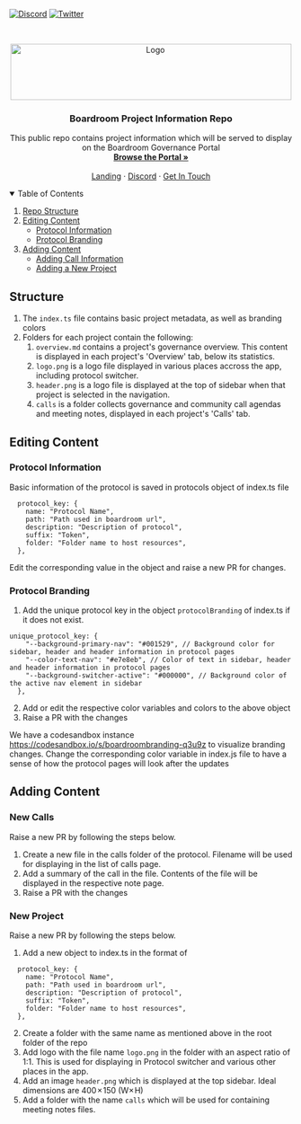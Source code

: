 [![Discord][discord-shield]][discord-url]
[![Twitter][twitter-shield]][twitter-url]


<br />
<p align="center">
  <a href="http://app.boardroom.info/">
    <img src="https://i.ibb.co/tBt9dLq/transparentblacktextsmall.png" alt="Logo" width="500" height="100">
  </a>

  <h3 align="center">Boardroom Project Information Repo</h3>

  <p align="center">
    This public repo contains project information which will be served to display on the Boardroom Governance Portal
    <br />
    <a href="http://app.boardroom.info/"><strong>Browse the Portal »</strong></a>
    <br />
    <br />
    <a href="http://boardroom.info/">Landing</a>
    ·
    <a href="https://discord.com/invite/tgrTFg9">Discord</a>
    ·
    <a href="https://discord.com/invite/tgrTFg9">Get In Touch</a>
  </p>
</p>

<details open="open">
  <summary>Table of Contents</summary>
  <ol>
    <li><a href="#structure">Repo Structure</a></li>
    <li>
      <a href="#adding-content">Editing Content</a>
      <ul>
        <li><a href="#protocol-information">Protocol Information</a></li>
        <li><a href="#protocol-branding">Protocol Branding</a></li>
      </ul>
    </li>
    <li>
      <a href="#adding-content">Adding Content</a>
      <ul>
        <li><a href="#new-calls">Adding Call Information</a></li>
        <li><a href="#new-project">Adding a New Project</a></li>
      </ul>
    </li>
  </ol>
</details>

## **Structure**
1. The `index.ts` file contains basic project metadata, as well as branding colors
2. Folders for each project contain the following:
    1. `overview.md` contains a project's governance overview. This content is displayed in each project's 'Overview' tab, below its statistics.
    2. `logo.png` is a logo file displayed in various places accross the app, including protocol switcher.
    3. `header.png` is a logo file is displayed at the top of sidebar when that project is selected in the navigation.
    4. `calls` is a folder collects governance and community call agendas and meeting notes, displayed in each project's 'Calls' tab.
      
## **Editing Content**
### Protocol Information
Basic information of the protocol is saved in protocols object of index.ts file

```
  protocol_key: {
    name: "Protocol Name",
    path: "Path used in boardroom url",
    description: "Description of protocol",
    suffix: "Token",
    folder: "Folder name to host resources",
  },
```  

Edit the corresponding value in the object and raise a new PR for changes.

### Protocol Branding
 1. Add the unique protocol key in the object `protocolBranding` of index.ts if it does not exist. 
```
unique_protocol_key: {
    "--background-primary-nav": "#001529", // Background color for sidebar, header and header information in protocol pages
    "--color-text-nav": "#e7e8eb", // Color of text in sidebar, header and header information in protocol pages
    "--background-switcher-active": "#000000", // Background color of the active nav element in sidebar 
  },
```
 2. Add or edit the respective color variables and colors to the above object
 3. Raise a PR with the changes

We have a codesandbox instance https://codesandbox.io/s/boardroombranding-q3u9z to visualize branding changes. Change the corresponding color variable in index.js file to have a sense of how the protocol pages will look after the updates

## **Adding Content**

### New Calls
Raise a new PR by following the steps below.

1. Create a new file in the calls folder of the protocol. Filename will be used for displaying in the list of calls page.
2. Add a summary of the call in the file. Contents of the file will be displayed in the respective note page.
3. Raise a PR with the changes

### New Project
Raise a new PR by following the steps below.

1. Add a new object to index.ts in the format of

```
  protocol_key: {
    name: "Protocol Name",
    path: "Path used in boardroom url",
    description: "Description of protocol",
    suffix: "Token",
    folder: "Folder name to host resources",
  },
```

2. Create a folder with the same name as mentioned above in the root folder of the repo
3. Add logo with the file name `logo.png` in the folder with an aspect ratio of 1:1. This is used for displaying in Protocol switcher and various other places in the app.
4. Add an image `header.png` which is displayed at the top sidebar. Ideal dimensions are 400 × 150 (W× H)
5. Add a folder with the name `calls` which will be used for containing meeting notes files.



[discord-shield]: https://img.shields.io/badge/Discord-Join-blueviolet?style=for-the-badge&logo=discord&logoColor=white
[discord-url]: https://discord.com/invite/tgrTFg9
[twitter-shield]: https://img.shields.io/badge/Twitter-Follow-blue?style=for-the-badge&logo=twitter&logoColor=white
[twitter-url]: https://twitter.com/boardroom_info
